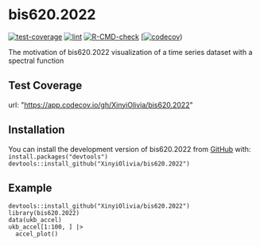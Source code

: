 # bis620.2022

<!-- badges: start -->
  [![test-coverage](https://github.com/XinyiOlivia/bis620.2022/actions/workflows/test-coverage.yaml/badge.svg?branch=main)](https://github.com/XinyiOlivia/bis620.2022/actions/workflows/test-coverage.yaml)
[![lint](https://github.com/XinyiOlivia/bis620.2022/actions/workflows/lint.yaml/badge.svg)](https://github.com/XinyiOlivia/bis620.2022/actions/workflows/lint.yaml)
[![R-CMD-check](https://github.com/Juli66/bis620.2022/actions/workflows/R-CMD-check.yaml/badge.svg?branch=main)](https://github.com/XinyiOlivia/bis620.2022/actions/workflows/R-CMD-check.yaml)
[[![codecov](https://codecov.io/gh/XinyiOlivia/bis620.2022/branch/main/graph/badge.svg?token=K0SC6W7K23)](https://codecov.io/gh/XinyiOlivia/bis620.2022))
<!-- badges: end -->
  
The motivation of bis620.2022 visualization of a time series dataset with a spectral function

## Test Coverage

url:
  "https://app.codecov.io/gh/XinyiOlivia/bis620.2022"

## Installation

You can install the development version of bis620.2022 from [GitHub](https://github.com/) with: <br>
`install.packages("devtools")` <br>
`devtools::install_github("XinyiOlivia/bis620.2022")`

## Example

```{r example}
devtools::install_github("XinyiOlivia/bis620.2022")
library(bis620.2022)
data(ukb_accel)
ukb_accel[1:100, ] |>
  accel_plot()
```
